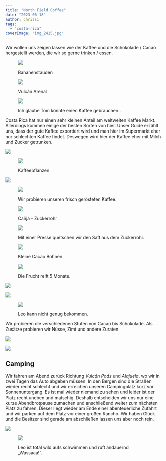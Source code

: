 ```yaml
---
title: "North Field Coffee"
date: "2023-06-18"
author: chrissi
tags: 
  - "costa-rica"
coverImage: "img_2415.jpg"
---
```


Wir wollen uns zeigen lassen wie der Kaffee und die Schokolade / Cacao hergestellt werden, die wir so gerne trinken / essen.

<figure>

![](https://hafenstrand.wordpress.com/wp-content/uploads/2023/06/img_2411.jpg?w=1024)

<figcaption>

Bananenstauden

</figcaption>

</figure>

<figure>

![](https://hafenstrand.wordpress.com/wp-content/uploads/2023/06/img_4967.jpg?w=1024)

<figcaption>

Vulcán Arenal

</figcaption>

</figure>

<figure>

![](https://hafenstrand.wordpress.com/wp-content/uploads/2023/06/img_2414.jpg?w=1024)

<figcaption>

Ich glaube Tom könnte einen Kaffee gebrauchen..

</figcaption>

</figure>

Costa Rica hat nur einen sehr kleinen Anteil am weltweiten Kaffee Markt. Allerdings kommen einige der besten Sorten von hier. Unser Guide erzählt uns, dass der gute Kaffee exportiert wird und man hier im Supermarkt eher nur schlechten Kaffee findet. Deswegen wird hier der Kaffee eher mit Milch und Zucker getrunken.

![](https://hafenstrand.wordpress.com/wp-content/uploads/2023/06/img_2415.jpg?w=768)

<figure>

![](https://hafenstrand.wordpress.com/wp-content/uploads/2023/06/img_2455.jpg?w=1024)

<figcaption>

Kaffeepflanzen

</figcaption>

</figure>

![](https://hafenstrand.wordpress.com/wp-content/uploads/2023/06/img_2448.jpg?w=1024)

<figure>

![](https://hafenstrand.wordpress.com/wp-content/uploads/2023/06/img_2451.jpg?w=768)

<figcaption>

Wir probieren unseren frisch gerösteten Kaffee.

</figcaption>

</figure>

<figure>

![](https://hafenstrand.wordpress.com/wp-content/uploads/2023/06/img_2443.jpg?w=768)

<figcaption>

Cañja - Zuckerrohr

</figcaption>

</figure>

<figure>

![](https://hafenstrand.wordpress.com/wp-content/uploads/2023/06/img_4977.jpg?w=768)

<figcaption>

Mit einer Presse quetschen wir den Saft aus dem Zuckerrohr.

</figcaption>

</figure>

<figure>

![](https://hafenstrand.wordpress.com/wp-content/uploads/2023/06/img_2418.jpg?w=768)

<figcaption>

Kleine Cacao Bohnen

</figcaption>

</figure>

<figure>

![](https://hafenstrand.wordpress.com/wp-content/uploads/2023/06/img_2419.jpg?w=768)

<figcaption>

Die Frucht reift 5 Monate.

</figcaption>

</figure>

![](https://hafenstrand.wordpress.com/wp-content/uploads/2023/06/img_2417.jpg?w=1024)

![](https://hafenstrand.wordpress.com/wp-content/uploads/2023/06/img_2434.jpg?w=1024)

<figure>

![](https://hafenstrand.wordpress.com/wp-content/uploads/2023/06/img_2429.jpg?w=1024)

<figcaption>

Leo kann nicht genug bekommen.

</figcaption>

</figure>

Wir probieren die verschiedenen Stufen von Cacao bis Schokolade. Als Zusätze probieren wir Nüsse, Zimt und andere Zuraten.

![](https://hafenstrand.wordpress.com/wp-content/uploads/2023/06/img_2428.jpg?w=1024)

![](https://hafenstrand.wordpress.com/wp-content/uploads/2023/06/img_2441.jpg?w=768)

## Camping

Wir fahren am Abend zurück Richtung _Vulcán Poás_ und _Alajuela_, wo wir in zwei Tagen das Auto abgeben müssen. In den Bergen sind die Straßen wieder recht schlecht und wir erreichen unseren Campingplatz kurz vor Sonnenuntergang. Es ist mal wieder niemand zu sehen und leider ist der Platz recht uneben und matschig. Deshalb entscheiden wir uns nur eine kurze Abendbrotpause zumachen und anschließend weiter zum nächsten Platz zu fahren. Dieser liegt wieder am Ende einer abenteuerliche Zufahrt und wir parken auf dem Platz vor einer großen Rancho. Wir haben Glück und die Besitzer sind gerade am abschließen lassen uns aber noch rein.

![](https://hafenstrand.wordpress.com/wp-content/uploads/2023/06/img_2460.jpg?w=1024)

<figure>

![](https://hafenstrand.wordpress.com/wp-content/uploads/2023/06/img_2465.jpg?w=1024)

<figcaption>

Leo ist total wild aufs schwimmen und ruft andauernd „Wassaaa!“.

</figcaption>

</figure>
